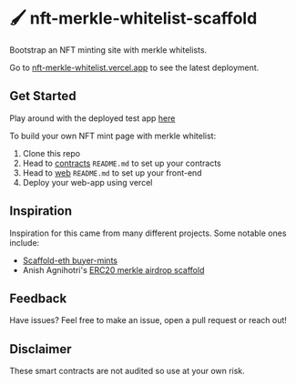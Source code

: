 # 🖌️ nft-merkle-whitelist-scaffold
Bootstrap an NFT minting site with merkle whitelists.


Go to [nft-merkle-whitelist.vercel.app](https://nft-merkle-whitelist.vercel.app/) to see the latest deployment.

## Get Started
Play around with the deployed test app [here](https://nft-merkle-whitelist.vercel.app/)

To build your own NFT mint page with merkle whitelist:
1. Clone this repo
2. Head to [contracts](https://github.com/straightupjac/nft-merkle-whitelist-scaffold/tree/main/contracts) `README.md` to set up your contracts
3. Head to [web](https://github.com/straightupjac/nft-merkle-whitelist-scaffold/tree/main/web) `README.md` to set up your front-end
4. Deploy your web-app using vercel

## Inspiration
Inspiration for this came from many different projects. Some notable ones include:
- [Scaffold-eth buyer-mints](https://github.com/scaffold-eth/scaffold-eth/tree/buyer-mints-nft)
- Anish Agnihotri's [ERC20 merkle airdrop scaffold](https://github.com/Anish-Agnihotri/merkle-airdrop-starter)
## Feedback
Have issues? Feel free to make an issue, open a pull request or reach out!

## Disclaimer
These smart contracts are not audited so use at your own risk.
